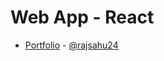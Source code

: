 # Web App - React
  - [Portfolio](https://github.com/rajsahu24/portfolio) - [@rajsahu24](https://github.com/rajsahu24)